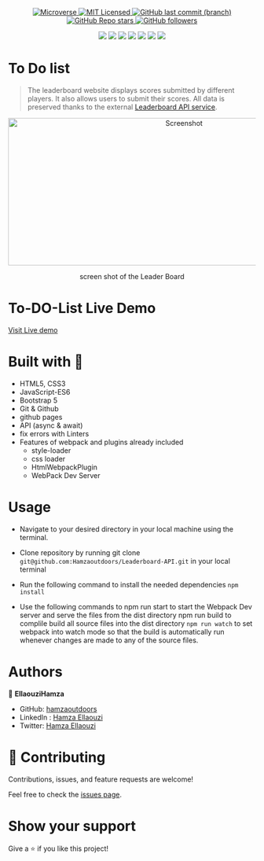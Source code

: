 <p align="center">
  <a href="https://www.microverse.org/">
    <img alt="Microverse" src="https://img.shields.io/badge/-Microverse-blueviolet?style=flat-square">
  </a>
  <a href="https://github.com/Hamzaoutdoors/to-do-list/blob/development/LICENSE">
    <img alt="MIT Licensed" src="https://img.shields.io/github/license/Hamzaoutdoors/to-do-list?style=flat-square">
  </a>
  <a href="https://github.com/Hamzaoutdoors/Leaderboard-API">
    <img alt="GitHub last commit (branch)" src="https://img.shields.io/github/last-commit/Hamzaoutdoors/Leaderboard-API/dev?color=blue&style=flat-square">
  </a>
  <a href="https://github.com/Hamzaoutdoors/Leaderboard-API">
    <img alt="GitHub Repo stars" src="https://img.shields.io/github/stars/Hamzaoutdoors/Leaderboard-API?color=green&label=%E2%98%85%20stars%20&style=flat-square">
  </a>
  <a href="https://github.com/Hamzaoutdoors">
    <img alt="GitHub followers" src="https://img.shields.io/github/followers/Hamzaoutdoors?color=yellow&logo=github&style=flat-square">
  </a>
</p>

<div align="center">
 <img src="https://img.shields.io/badge/javascript-%23323330.svg?style=for-the-badge&logo=javascript&logoColor=%23F7DF1E"/> <img src="https://img.shields.io/badge/html5-%23E34F26.svg?style=for-the-badge&logo=html5&logoColor=white"/> <img src="https://img.shields.io/badge/css3-%231572B6.svg?style=for-the-badge&logo=css3&logoColor=white"/> <img src="https://img.shields.io/badge/bootstrap-%23563D7C.svg?style=for-the-badge&logo=bootstrap&logoColor=white"/> <img src="https://img.shields.io/badge/git-%23F05033.svg?style=for-the-badge&logo=git&logoColor=white"/> <img src="https://img.shields.io/badge/webpack-%238DD6F9.svg?style=for-the-badge&logo=webpack&logoColor=black"/> <img src="https://img.shields.io/badge/-jest-%23C21325?style=for-the-badge&logo=jest&logoColor=white"/></div>

# To Do list 

> The leaderboard website displays scores submitted by different players. It also allows users to submit their scores. All data is preserved thanks to the external [Leaderboard API service](https://www.notion.so/Leaderboard-API-service-24c0c3c116974ac49488d4eb0267ade3).
 
 <p align="center">
    <img alt="Screenshot" src="https://user-images.githubusercontent.com/80895497/131903107-c490fb91-96a9-49d3-b136-c88042569c48.png"width="700" height="300">
    <p align="center">screen shot of the Leader Board</p>
</p>

# To-DO-List Live Demo
[Visit Live demo](https://hamzaoutdoors.github.io/Leaderboard-API/)

# Built with 🔨
- HTML5, CSS3
- JavaScript-ES6
- Bootstrap 5
- Git & Github
- github pages
- API (async & await)
- fix errors with Linters
- Features of webpack and plugins already included
  - style-loader
  - css loader
  - HtmlWebpackPlugin
  - WebPack Dev Server

# Usage

- Navigate to your desired directory in your local machine using the terminal.

- Clone repository by running git clone ```git@github.com:Hamzaoutdoors/Leaderboard-API.git``` in your local terminal

- Run the following command to install the needed dependencies
```npm install```

- Use the following commands to npm run start to start the Webpack Dev server and serve the files from the dist directory npm run build to complile build all source files into the dist directory ```npm run watch``` to set webpack into watch mode so that the build is automatically run whenever changes are made to any of the source files.

# Authors

👤 **EllaouziHamza**

- GitHub: [hamzaoutdoors](https://github.com/Hamzaoutdoors)
- LinkedIn : [Hamza Ellaouzi](https://www.linkedin.com/in/hamza-ellaouzi-137a45b8/)
- Twitter: [Hamza Ellaouzi](https://twitter.com/EllaouziHamza)
# 🤝 Contributing

Contributions, issues, and feature requests are welcome!

Feel free to check the [issues page](https://github.com/Hamzaoutdoors/Leaderboard-API/issues).

# Show your support

Give a ⭐️ if you like this project!
